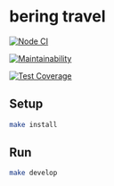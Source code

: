 # bering travel

[![Node CI](https://github.com/EdZev/bering-travel/actions/workflows/nodejs.yml/badge.svg)](https://github.com/EdZev/bering-travel/actions/workflows/nodejs.yml)

[![Maintainability](https://api.codeclimate.com/v1/badges/e8215c1b98f0d6bbfd92/maintainability)](https://codeclimate.com/github/EdZev/bering-travel/maintainability)

[![Test Coverage](https://api.codeclimate.com/v1/badges/e8215c1b98f0d6bbfd92/test_coverage)](https://codeclimate.com/github/EdZev/bering-travel/test_coverage)

## Setup

```sh
make install
```

## Run

```sh
make develop
```
